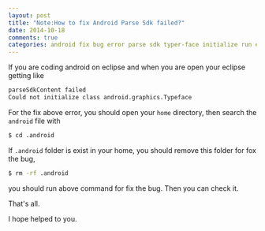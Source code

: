```yaml
---
layout: post
title: "Note:How to fix Android Parse Sdk failed?"
date: 2014-10-18
comments: true
categories: android fix bug error parse sdk typer-face initialize run eclipse
---
```


If you are coding android on eclipse and when you are open your eclipse getting like

```html
parseSdkContent failed
Could not initialize class android.graphics.Typeface
```
For the fix above error, you should open your `home` directory, then search the `android` file with

```bash
$ cd .android
```

If `.android` folder is exist in your home, you should remove this folder for fox the bug,

```bash
$ rm -rf .android
```

you should run above command for fix the bug. Then you can check it.

That's all.

I hope helped to you.
